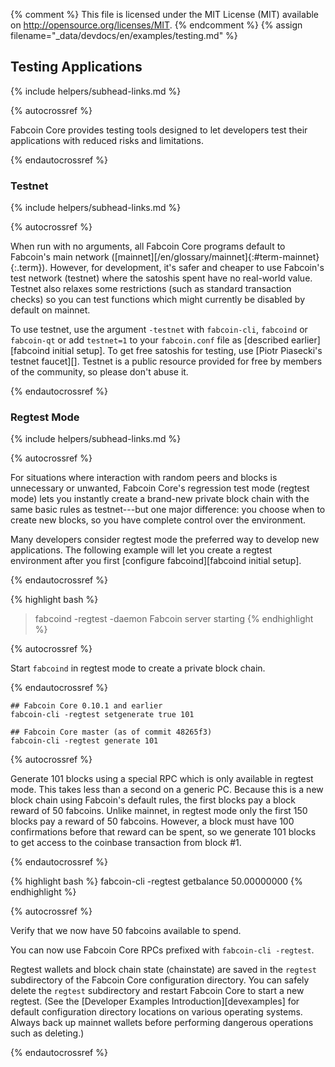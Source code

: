 {% comment %}
This file is licensed under the MIT License (MIT) available on
http://opensource.org/licenses/MIT.
{% endcomment %}
{% assign filename="_data/devdocs/en/examples/testing.md" %}

## Testing Applications
{% include helpers/subhead-links.md %}

{% autocrossref %}

Fabcoin Core provides testing tools designed to let developers
test their applications with reduced risks and limitations.

{% endautocrossref %}

### Testnet
{% include helpers/subhead-links.md %}

{% autocrossref %}

When run with no arguments, all Fabcoin Core programs default to Fabcoin's main
network ([mainnet][/en/glossary/mainnet]{:#term-mainnet}{:.term}). However, for development,
it's safer and cheaper to use Fabcoin's test network (testnet)
where the satoshis spent have no real-world value. Testnet also relaxes some
restrictions (such as standard transaction checks) so you can test functions
which might currently be disabled by default on mainnet.

To use testnet, use the argument `-testnet`<!--noref--> with `fabcoin-cli`, `fabcoind` or `fabcoin-qt` or add
`testnet=1`<!--noref--> to your `fabcoin.conf` file as [described earlier][fabcoind initial setup].  To get
free satoshis for testing, use [Piotr Piasecki's testnet faucet][].
Testnet is a public resource provided for free by members of the
community, so please don't abuse it.

{% endautocrossref %}

### Regtest Mode
{% include helpers/subhead-links.md %}

{% autocrossref %}

For situations
where interaction with random peers and blocks is unnecessary or
unwanted, Fabcoin Core's regression test mode (regtest mode) lets you
instantly create a brand-new private block chain with the same basic
rules as testnet---but one major difference: you choose when to create
new blocks, so you have complete control over the environment.

Many developers consider regtest mode the preferred way to develop new
applications. The following example will let you create a regtest
environment after you first [configure fabcoind][fabcoind initial setup].

{% endautocrossref %}

{% highlight bash %}
> fabcoind -regtest -daemon
Fabcoin server starting
{% endhighlight %}

{% autocrossref %}

Start `fabcoind` in regtest mode to create a private block chain.

{% endautocrossref %}

~~~
## Fabcoin Core 0.10.1 and earlier
fabcoin-cli -regtest setgenerate true 101

## Fabcoin Core master (as of commit 48265f3)
fabcoin-cli -regtest generate 101
~~~

{% autocrossref %}

Generate 101 blocks using a special RPC
which is only available in regtest mode. This takes less than a second on
a generic PC. Because this is a new block chain using Fabcoin's default
rules, the first blocks pay a block reward of 50 fabcoins.  Unlike
mainnet, in regtest mode only the first 150 blocks pay a reward of 50 fabcoins.
However, a block must have 100 confirmations before that reward can be
spent, so we generate 101 blocks to get access to the coinbase
transaction from block #1.

{% endautocrossref %}

{% highlight bash %}
fabcoin-cli -regtest getbalance
50.00000000
{% endhighlight %}

{% autocrossref %}

Verify that we now have 50 fabcoins available to spend.

You can now use Fabcoin Core RPCs prefixed with `fabcoin-cli -regtest`<!--noref-->.

Regtest wallets and block chain state (chainstate) are saved in the `regtest`<!--noref-->
subdirectory of the Fabcoin Core configuration directory. You can safely
delete the `regtest`<!--noref--> subdirectory and restart Fabcoin Core to
start a new regtest. (See the [Developer Examples Introduction][devexamples] for default
configuration directory locations on various operating systems. Always back up
mainnet wallets before performing dangerous operations such as deleting.)

{% endautocrossref %}
